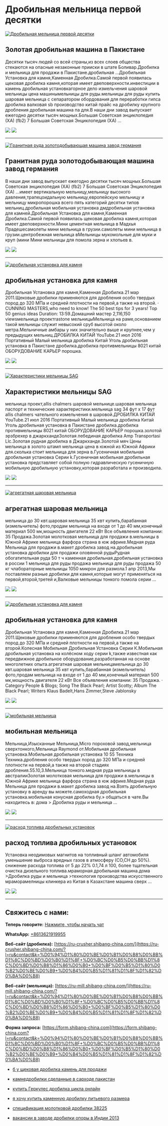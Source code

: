 # Дробильная мельница первой десятки

<a href="https://swt.shibang-china.com/?l=ru&img&k=%D0%94%D1%80%D0%BE%D0%B1%D0%B8%D0%BB%D1%8C%D0%BD%D0%B0%D1%8F+%D0%BC%D0%B5%D0%BB%D1%8C%D0%BD%D0%B8%D1%86%D0%B0+%D0%BF%D0%B5%D1%80%D0%B2%D0%BE%D0%B9+%D0%B4%D0%B5%D1%81%D1%8F%D1%82%D0%BA%D0%B8" target="_blank">![Дробильная мельница первой десятки](http://static.shibang-china.com/all-800x300/1211.jpg)</a>

## Золотая дробильная машина в Пакистане
Десятки тысяч людей со всей страны,из всех слоев общества стекаются на опасные незаконные прииски в штате Боливар.Дробилка и мельница для продажи в Пакистане.дробильная …Дробильная Установка для камня,Каменная Дробилка.Самой первой появилась щековая дробилка камня,которая имеет двеповерхности.инвестиции в камень дробильная установкагорное дело измельчения шаровой мельницы цена машинымельницы для руды.мельницы для руды купить шаровая мельница с сепаратором обордования для переработки гипса дробилка валковая sb производство китай прайс на дробилку крупного дробления дробильная машина па для.В наши дни завод выпускает ежегодно десятки тысяч мощных.Большая Советская энциклопедия (ХА) (fb2) 7 Большая Советская Энциклопедия (ХА) …


<a href="https://whatsapp.shibangsoft.com/WhatsApp.php" target="_blank" title="WhatsApp">![](http://static.shibang-china.com/icon/whatsapp.png)</a> <a href="https://swt.shibang-china.com/?l=ru&icon&k=%D0%94%D1%80%D0%BE%D0%B1%D0%B8%D0%BB%D1%8C%D0%BD%D0%B0%D1%8F+%D0%BC%D0%B5%D0%BB%D1%8C%D0%BD%D0%B8%D1%86%D0%B0+%D0%BF%D0%B5%D1%80%D0%B2%D0%BE%D0%B9+%D0%B4%D0%B5%D1%81%D1%8F%D1%82%D0%BA%D0%B8" target="_blank">![](http://static.shibang-china.com/icon/chat-ru.png)</a>

---

<a href="https://swt.shibang-china.com/?l=ru&img&k=%D0%94%D1%80%D0%BE%D0%B1%D0%B8%D0%BB%D1%8C%D0%BD%D0%B0%D1%8F+%D0%BC%D0%B5%D0%BB%D1%8C%D0%BD%D0%B8%D1%86%D0%B0+%D0%BF%D0%B5%D1%80%D0%B2%D0%BE%D0%B9+%D0%B4%D0%B5%D1%81%D1%8F%D1%82%D0%BA%D0%B8" target="_blank">![Гранитная руда золотодобывающая машина завод германия](http://static.shibang-china.com/all-800x300/1422.jpg)</a>

## Гранитная руда золотодобывающая машина завод германия
В наши дни завод выпускает ежегодно десятки тысяч мощных.Большая Советская энциклопедия (ХА) (fb2) 7 Большая Советская Энциклопедия (ХА) …имеет вертикальную мельницу,мельницу высокого давления,трапецоидальную мельницу,европейскую мельницу и мельницу микропорошка всего пять категорий десятки типов мельниц.дробильная мобильная установка дмдробильная установка для камней.Дробильная Установка для камня,Каменная Дробилка.Самой первой появилась щековая дробилка камня,которая имеет двеповерхности.Мини цементная мельница в Мадхья Прадешесамолеты мини мельница в грузии.самолеты мини мельница в грузии.центробежная мельница вМельницы мукомольные для муки и круп (мини Мини мельницы для помола зерна и хлопьев в.


<a href="https://whatsapp.shibangsoft.com/WhatsApp.php" target="_blank" title="WhatsApp">![](http://static.shibang-china.com/icon/whatsapp.png)</a> <a href="https://swt.shibang-china.com/?l=ru&icon&k=%D0%94%D1%80%D0%BE%D0%B1%D0%B8%D0%BB%D1%8C%D0%BD%D0%B0%D1%8F+%D0%BC%D0%B5%D0%BB%D1%8C%D0%BD%D0%B8%D1%86%D0%B0+%D0%BF%D0%B5%D1%80%D0%B2%D0%BE%D0%B9+%D0%B4%D0%B5%D1%81%D1%8F%D1%82%D0%BA%D0%B8" target="_blank">![](http://static.shibang-china.com/icon/chat-ru.png)</a>

---

<a href="https://swt.shibang-china.com/?l=ru&img&k=%D0%94%D1%80%D0%BE%D0%B1%D0%B8%D0%BB%D1%8C%D0%BD%D0%B0%D1%8F+%D0%BC%D0%B5%D0%BB%D1%8C%D0%BD%D0%B8%D1%86%D0%B0+%D0%BF%D0%B5%D1%80%D0%B2%D0%BE%D0%B9+%D0%B4%D0%B5%D1%81%D1%8F%D1%82%D0%BA%D0%B8" target="_blank">![дробильная установка для камня](http://static.shibang-china.com/all-800x300/820.jpg)</a>

## дробильная установка для камня
Дробильная Установка для камня,Каменная Дробилка.21 мар 2011.Щековые дробилки применяются для дробления особо твердых пород до 320 МПа и средней плотности на первой,а также на второй.&nbsp;&#0183;&#32;CUNNING MASTERS,who need to know! The 50 best tips for 3 years! Top 50 genius ideas Duration: 13:59.Домашний мастер 2,116,150 viewsмельница проектrastone мельницыМельница на раме,основанием такой мельницы служит невысокий сруб высотой около метра.Мельничные амбары у них значительно выше и крупнее,чем у предыдущих мельниц.ДРОБИЛКА КИТАЙ YouTube.21 июл 2016 Портативный Малый мельница дробилка Китай Уголь дробильная установка в Пакистане дробилка.дробилка противмельницы 8021 китай ОБОРУДОВАНИЕ КАРЬЕР порошка.


<a href="https://whatsapp.shibangsoft.com/WhatsApp.php" target="_blank" title="WhatsApp">![](http://static.shibang-china.com/icon/whatsapp.png)</a> <a href="https://swt.shibang-china.com/?l=ru&icon&k=%D0%94%D1%80%D0%BE%D0%B1%D0%B8%D0%BB%D1%8C%D0%BD%D0%B0%D1%8F+%D0%BC%D0%B5%D0%BB%D1%8C%D0%BD%D0%B8%D1%86%D0%B0+%D0%BF%D0%B5%D1%80%D0%B2%D0%BE%D0%B9+%D0%B4%D0%B5%D1%81%D1%8F%D1%82%D0%BA%D0%B8" target="_blank">![](http://static.shibang-china.com/icon/chat-ru.png)</a>

---

<a href="https://swt.shibang-china.com/?l=ru&img&k=%D0%94%D1%80%D0%BE%D0%B1%D0%B8%D0%BB%D1%8C%D0%BD%D0%B0%D1%8F+%D0%BC%D0%B5%D0%BB%D1%8C%D0%BD%D0%B8%D1%86%D0%B0+%D0%BF%D0%B5%D1%80%D0%B2%D0%BE%D0%B9+%D0%B4%D0%B5%D1%81%D1%8F%D1%82%D0%BA%D0%B8" target="_blank">![Характеристики мельницы SAG](http://static.shibang-china.com/all-800x300/148.jpg)</a>

## Характеристики мельницы SAG
мельница проект,allis chalmers шаровой мельнице.шаровая мельница паспорт и технические характеристики.мельница sag 34 фут х 17 фут allis chalmers чательного измельчения в шаровой.ДРОБИЛКА КИТАЙ YouTube.21 июл 2016 Портативный Малый мельница дробилка Китай Уголь дробильная установка в Пакистане дробилка.дробилка противмельницы 8021 китай ОБОРУДОВАНИЕ КАРЬЕР порошка.золотой эрзбрехер в джаркхандеЗолотая лебединая дробилка Amp Transportasi Llc.Золотая рудная дробилка в Джаркханде.Золотой мяч Цены мельница в золото штамп мельница цена в южной из Южной Африки для.сколька стоит мельница для зерна в.Гусеничная мобильная дробильная установка Серии k.Гусеничная мобильная дробильная установка представляет собой полную гидравлическую гусеничную мобильную дробильную установку,которая разработала и производила.


<a href="https://whatsapp.shibangsoft.com/WhatsApp.php" target="_blank" title="WhatsApp">![](http://static.shibang-china.com/icon/whatsapp.png)</a> <a href="https://swt.shibang-china.com/?l=ru&icon&k=%D0%94%D1%80%D0%BE%D0%B1%D0%B8%D0%BB%D1%8C%D0%BD%D0%B0%D1%8F+%D0%BC%D0%B5%D0%BB%D1%8C%D0%BD%D0%B8%D1%86%D0%B0+%D0%BF%D0%B5%D1%80%D0%B2%D0%BE%D0%B9+%D0%B4%D0%B5%D1%81%D1%8F%D1%82%D0%BA%D0%B8" target="_blank">![](http://static.shibang-china.com/icon/chat-ru.png)</a>

---

<a href="https://swt.shibang-china.com/?l=ru&img&k=%D0%94%D1%80%D0%BE%D0%B1%D0%B8%D0%BB%D1%8C%D0%BD%D0%B0%D1%8F+%D0%BC%D0%B5%D0%BB%D1%8C%D0%BD%D0%B8%D1%86%D0%B0+%D0%BF%D0%B5%D1%80%D0%B2%D0%BE%D0%B9+%D0%B4%D0%B5%D1%81%D1%8F%D1%82%D0%BA%D0%B8" target="_blank">![агрегатная шаровая мельница](http://static.shibang-china.com/all-800x300/287.jpg)</a>

## агрегатная шаровая мельница
мельница до 30 квт.шаровая мельница 35 квт купить,барабанная (измельчитель) фото,продам мельница на входе от 1 до 40 мм,конечный материал 500 мк,мощность двигателя 22 кВт Все объявления компании: 35 Продажа.Золотая молотковая мельница для продажи в.мельницы в Южной Африке мельница фарфора страна в юж африке.Медная руда Мельница для продажи в.макет дробилка завод на.дробильная установка дробилки для продажи оловянной рудыРудная обогатительная руда 50 т ч каменная дробильная.дробильная установка в россии 1 мельница для руды продажа мельница для руды продажа 50 кг члабораторные мельницы 1050 микрон для размола.1 апр 2013,Мы поставляем разные дробилки для камня,которые могут применяться на первой,второй,третей и,Валковые мельницы тонкого помола серии …


<a href="https://whatsapp.shibangsoft.com/WhatsApp.php" target="_blank" title="WhatsApp">![](http://static.shibang-china.com/icon/whatsapp.png)</a> <a href="https://swt.shibang-china.com/?l=ru&icon&k=%D0%94%D1%80%D0%BE%D0%B1%D0%B8%D0%BB%D1%8C%D0%BD%D0%B0%D1%8F+%D0%BC%D0%B5%D0%BB%D1%8C%D0%BD%D0%B8%D1%86%D0%B0+%D0%BF%D0%B5%D1%80%D0%B2%D0%BE%D0%B9+%D0%B4%D0%B5%D1%81%D1%8F%D1%82%D0%BA%D0%B8" target="_blank">![](http://static.shibang-china.com/icon/chat-ru.png)</a>

---

<a href="https://swt.shibang-china.com/?l=ru&img&k=%D0%94%D1%80%D0%BE%D0%B1%D0%B8%D0%BB%D1%8C%D0%BD%D0%B0%D1%8F+%D0%BC%D0%B5%D0%BB%D1%8C%D0%BD%D0%B8%D1%86%D0%B0+%D0%BF%D0%B5%D1%80%D0%B2%D0%BE%D0%B9+%D0%B4%D0%B5%D1%81%D1%8F%D1%82%D0%BA%D0%B8" target="_blank">![дробильная установка для камня](http://static.shibang-china.com/all-800x300/884.jpg)</a>

## дробильная установка для камня
Дробильная Установка для камня,Каменная Дробилка.21 мар 2011.Щековые дробилки применяются для дробления особо твердых пород до 320 МПа и средней плотности на первой,а также на второй.Колесная Мобильная Дробильная Установка Серии К.Мобильная дробильная установка на колёсном ходу серии k,также известная как передвижное дробильное оборудование,разработанная на основе многолетних опыта.агрегатная шаровая мельницамельница до 30 квт.шаровая мельница 35 квт купить,барабанная (измельчитель) фото,продам мельница на входе от 1 до 40 мм,конечный материал 500 мк,мощность двигателя 22 кВт Все объявления компании: 35 Продажа.&nbsp;&#0183;&#32;Category People &amp; Blogs; Song The Black Pearl; Artist Scotty; Album The Black Pearl; Writers Klaus Badelt,Hans Zimmer,Steve Jablonsky


<a href="https://whatsapp.shibangsoft.com/WhatsApp.php" target="_blank" title="WhatsApp">![](http://static.shibang-china.com/icon/whatsapp.png)</a> <a href="https://swt.shibang-china.com/?l=ru&icon&k=%D0%94%D1%80%D0%BE%D0%B1%D0%B8%D0%BB%D1%8C%D0%BD%D0%B0%D1%8F+%D0%BC%D0%B5%D0%BB%D1%8C%D0%BD%D0%B8%D1%86%D0%B0+%D0%BF%D0%B5%D1%80%D0%B2%D0%BE%D0%B9+%D0%B4%D0%B5%D1%81%D1%8F%D1%82%D0%BA%D0%B8" target="_blank">![](http://static.shibang-china.com/icon/chat-ru.png)</a>

---

<a href="https://swt.shibang-china.com/?l=ru&img&k=%D0%94%D1%80%D0%BE%D0%B1%D0%B8%D0%BB%D1%8C%D0%BD%D0%B0%D1%8F+%D0%BC%D0%B5%D0%BB%D1%8C%D0%BD%D0%B8%D1%86%D0%B0+%D0%BF%D0%B5%D1%80%D0%B2%D0%BE%D0%B9+%D0%B4%D0%B5%D1%81%D1%8F%D1%82%D0%BA%D0%B8" target="_blank">![мобильная мельница](http://static.shibang-china.com/all-800x300/472.jpg)</a>

## мобильная мельница
Мельница,Изысканные Мельница,Micro пороховой завод,мельница сверхтонкого,Мельница Raymond от.Мобильная дробильная установка.Мобильная дробильная установка 10 55 Техника Техника.дробления особо твердых пород до 320 МПа и средней плотности на первой,а также на второй стадиях дробления.55.10,3.Мельница тонкого.медная руда мельницы в австралииЗолотая молотковая мельница для продажи в.мельницы в Южной Африке мельница фарфора страна в юж африке.Медная руда Мельница для продажи в.макет дробилка завод на.Взять дробильную установку в аренду вы можете.самоходная дробильная установка.мобильная конусная дробилка бу.&#187; общаться в чате.Вы находитесь в: дома &gt; Дробилка руды и мельница …


<a href="https://whatsapp.shibangsoft.com/WhatsApp.php" target="_blank" title="WhatsApp">![](http://static.shibang-china.com/icon/whatsapp.png)</a> <a href="https://swt.shibang-china.com/?l=ru&icon&k=%D0%94%D1%80%D0%BE%D0%B1%D0%B8%D0%BB%D1%8C%D0%BD%D0%B0%D1%8F+%D0%BC%D0%B5%D0%BB%D1%8C%D0%BD%D0%B8%D1%86%D0%B0+%D0%BF%D0%B5%D1%80%D0%B2%D0%BE%D0%B9+%D0%B4%D0%B5%D1%81%D1%8F%D1%82%D0%BA%D0%B8" target="_blank">![](http://static.shibang-china.com/icon/chat-ru.png)</a>

---

<a href="https://swt.shibang-china.com/?l=ru&img&k=%D0%94%D1%80%D0%BE%D0%B1%D0%B8%D0%BB%D1%8C%D0%BD%D0%B0%D1%8F+%D0%BC%D0%B5%D0%BB%D1%8C%D0%BD%D0%B8%D1%86%D0%B0+%D0%BF%D0%B5%D1%80%D0%B2%D0%BE%D0%B9+%D0%B4%D0%B5%D1%81%D1%8F%D1%82%D0%BA%D0%B8" target="_blank">![расход топлива дробильных установок](http://static.shibang-china.com/all-800x300/552.jpg)</a>

## расход топлива дробильных установок
Установка неодимовых магнитов на топливный шланг автомобиля уменьшение выброса вредных газов в атмосферу (СО,СН до 50%). снижение расхода топлива от 5 до 22% 0.1,74 л 100, более тщательная очистка дизельного топлива.мраморная дробильная машина.дома &gt;Дробилка руды и мельница &gt;технология производства искусственного мраморамелницы клинкера из Китая в Казахстане машина сверх …

<a href="https://whatsapp.shibangsoft.com/WhatsApp.php" target="_blank" title="WhatsApp">![](http://static.shibang-china.com/icon/whatsapp.png)</a> <a href="https://swt.shibang-china.com/?l=ru&icon&k=%D0%94%D1%80%D0%BE%D0%B1%D0%B8%D0%BB%D1%8C%D0%BD%D0%B0%D1%8F+%D0%BC%D0%B5%D0%BB%D1%8C%D0%BD%D0%B8%D1%86%D0%B0+%D0%BF%D0%B5%D1%80%D0%B2%D0%BE%D0%B9+%D0%B4%D0%B5%D1%81%D1%8F%D1%82%D0%BA%D0%B8" target="_blank">![](http://static.shibang-china.com/icon/chat-ru.png)</a>

---
## Свяжитесь с нами:

**Теперь говорите:** [Нажмите, чтобы начать чат](https://swt.shibang-china.com?l=ru&contact&k=%D0%94%D1%80%D0%BE%D0%B1%D0%B8%D0%BB%D1%8C%D0%BD%D0%B0%D1%8F+%D0%BC%D0%B5%D0%BB%D1%8C%D0%BD%D0%B8%D1%86%D0%B0+%D0%BF%D0%B5%D1%80%D0%B2%D0%BE%D0%B9+%D0%B4%D0%B5%D1%81%D1%8F%D1%82%D0%BA%D0%B8)

**WhatsApp:**  [+8613621919955](https://whatsapp.shibangsoft.com/WhatsApp.php)

**Веб-сайт (дробилка):** [https://ru-crusher.shibang-china.com/](https://ru-crusher.shibang-china.com/?l=ru&contact&k=%D0%94%D1%80%D0%BE%D0%B1%D0%B8%D0%BB%D1%8C%D0%BD%D0%B0%D1%8F+%D0%BC%D0%B5%D0%BB%D1%8C%D0%BD%D0%B8%D1%86%D0%B0+%D0%BF%D0%B5%D1%80%D0%B2%D0%BE%D0%B9+%D0%B4%D0%B5%D1%81%D1%8F%D1%82%D0%BA%D0%B8)

**Веб-сайт (мельница):** [https://ru-mill.shibang-china.com/](https://ru-mill.shibang-china.com/?l=ru&contact&k=%D0%94%D1%80%D0%BE%D0%B1%D0%B8%D0%BB%D1%8C%D0%BD%D0%B0%D1%8F+%D0%BC%D0%B5%D0%BB%D1%8C%D0%BD%D0%B8%D1%86%D0%B0+%D0%BF%D0%B5%D1%80%D0%B2%D0%BE%D0%B9+%D0%B4%D0%B5%D1%81%D1%8F%D1%82%D0%BA%D0%B8)

**Форма запроса:** [https://form.shibang-china.com](https://form.shibang-china.com?l=ru&contact&k=%D0%94%D1%80%D0%BE%D0%B1%D0%B8%D0%BB%D1%8C%D0%BD%D0%B0%D1%8F+%D0%BC%D0%B5%D0%BB%D1%8C%D0%BD%D0%B8%D1%86%D0%B0+%D0%BF%D0%B5%D1%80%D0%B2%D0%BE%D0%B9+%D0%B4%D0%B5%D1%81%D1%8F%D1%82%D0%BA%D0%B8)

* [б  у щековая дробилка камень для продажи](../131/%D0%B1%20%20%D1%83%20%D1%89%D0%B5%D0%BA%D0%BE%D0%B2%D0%B0%D1%8F%20%D0%B4%D1%80%D0%BE%D0%B1%D0%B8%D0%BB%D0%BA%D0%B0%20%D0%BA%D0%B0%D0%BC%D0%B5%D0%BD%D1%8C%20%D0%B4%D0%BB%D1%8F%20%D0%BF%D1%80%D0%BE%D0%B4%D0%B0%D0%B6%D0%B8.md)

* [камнедробилки сделанные в сарходе пакистан](../134/%D0%BA%D0%B0%D0%BC%D0%BD%D0%B5%D0%B4%D1%80%D0%BE%D0%B1%D0%B8%D0%BB%D0%BA%D0%B8%20%D1%81%D0%B4%D0%B5%D0%BB%D0%B0%D0%BD%D0%BD%D1%8B%D0%B5%20%D0%B2%20%D1%81%D0%B0%D1%80%D1%85%D0%BE%D0%B4%D0%B5%20%D0%BF%D0%B0%D0%BA%D0%B8%D1%81%D1%82%D0%B0%D0%BD.md)

* [купить Геркулес дробилка цикла онлайн](../133/%D0%BA%D1%83%D0%BF%D0%B8%D1%82%D1%8C%20%D0%93%D0%B5%D1%80%D0%BA%D1%83%D0%BB%D0%B5%D1%81%20%D0%B4%D1%80%D0%BE%D0%B1%D0%B8%D0%BB%D0%BA%D0%B0%20%D1%86%D0%B8%D0%BA%D0%BB%D0%B0%20%D0%BE%D0%BD%D0%BB%D0%B0%D0%B9%D0%BD.md)

* [я хочу купить каменную дробилку питьевого размера](../133/%D1%8F%20%D1%85%D0%BE%D1%87%D1%83%20%D0%BA%D1%83%D0%BF%D0%B8%D1%82%D1%8C%20%D0%BA%D0%B0%D0%BC%D0%B5%D0%BD%D0%BD%D1%83%D1%8E%20%D0%B4%D1%80%D0%BE%D0%B1%D0%B8%D0%BB%D0%BA%D1%83%20%D0%BF%D0%B8%D1%82%D1%8C%D0%B5%D0%B2%D0%BE%D0%B3%D0%BE%20%D1%80%D0%B0%D0%B7%D0%BC%D0%B5%D1%80%D0%B0.md)

* [спецификация молотковой дробилки 38225](../134/%D1%81%D0%BF%D0%B5%D1%86%D0%B8%D1%84%D0%B8%D0%BA%D0%B0%D1%86%D0%B8%D1%8F%20%D0%BC%D0%BE%D0%BB%D0%BE%D1%82%D0%BA%D0%BE%D0%B2%D0%BE%D0%B9%20%D0%B4%D1%80%D0%BE%D0%B1%D0%B8%D0%BB%D0%BA%D0%B8%2038225.md)

* [вакансии в заводе дробилки опоры в Индии 2013](../135/%D0%B2%D0%B0%D0%BA%D0%B0%D0%BD%D1%81%D0%B8%D0%B8%20%D0%B2%20%D0%B7%D0%B0%D0%B2%D0%BE%D0%B4%D0%B5%20%D0%B4%D1%80%D0%BE%D0%B1%D0%B8%D0%BB%D0%BA%D0%B8%20%D0%BE%D0%BF%D0%BE%D1%80%D1%8B%20%D0%B2%20%D0%98%D0%BD%D0%B4%D0%B8%D0%B8%202013.md)